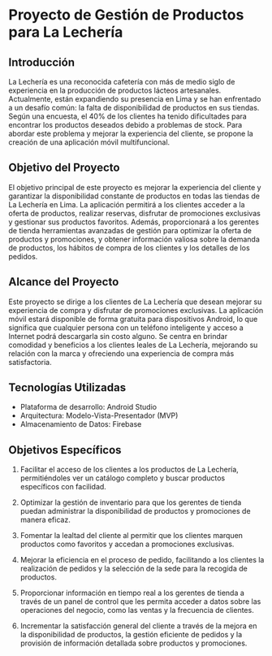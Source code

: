 # Proyecto de Gestión de Productos para La Lechería

## Introducción

La Lechería es una reconocida cafetería con más de medio siglo de experiencia en la producción de productos lácteos artesanales. Actualmente, están expandiendo su presencia en Lima y se han enfrentado a un desafío común: la falta de disponibilidad de productos en sus tiendas. Según una encuesta, el 40% de los clientes ha tenido dificultades para encontrar los productos deseados debido a problemas de stock. Para abordar este problema y mejorar la experiencia del cliente, se propone la creación de una aplicación móvil multifuncional.

## Objetivo del Proyecto

El objetivo principal de este proyecto es mejorar la experiencia del cliente y garantizar la disponibilidad constante de productos en todas las tiendas de La Lechería en Lima. La aplicación permitirá a los clientes acceder a la oferta de productos, realizar reservas, disfrutar de promociones exclusivas y gestionar sus productos favoritos. Además, proporcionará a los gerentes de tienda herramientas avanzadas de gestión para optimizar la oferta de productos y promociones, y obtener información valiosa sobre la demanda de productos, los hábitos de compra de los clientes y los detalles de los pedidos.

## Alcance del Proyecto

Este proyecto se dirige a los clientes de La Lechería que desean mejorar su experiencia de compra y disfrutar de promociones exclusivas. La aplicación móvil estará disponible de forma gratuita para dispositivos Android, lo que significa que cualquier persona con un teléfono inteligente y acceso a Internet podrá descargarla sin costo alguno. Se centra en brindar comodidad y beneficios a los clientes leales de La Lechería, mejorando su relación con la marca y ofreciendo una experiencia de compra más satisfactoria.

## Tecnologías Utilizadas

- Plataforma de desarrollo: Android Studio
- Arquitectura: Modelo-Vista-Presentador (MVP)
- Almacenamiento de Datos: Firebase

## Objetivos Específicos

1. Facilitar el acceso de los clientes a los productos de La Lechería, permitiéndoles ver un catálogo completo y buscar productos específicos con facilidad.

2. Optimizar la gestión de inventario para que los gerentes de tienda puedan administrar la disponibilidad de productos y promociones de manera eficaz.

3. Fomentar la lealtad del cliente al permitir que los clientes marquen productos como favoritos y accedan a promociones exclusivas.

4. Mejorar la eficiencia en el proceso de pedido, facilitando a los clientes la realización de pedidos y la selección de la sede para la recogida de productos.

5. Proporcionar información en tiempo real a los gerentes de tienda a través de un panel de control que les permita acceder a datos sobre las operaciones del negocio, como las ventas y la frecuencia de clientes.

6. Incrementar la satisfacción general del cliente a través de la mejora en la disponibilidad de productos, la gestión eficiente de pedidos y la provisión de información detallada sobre productos y promociones.


